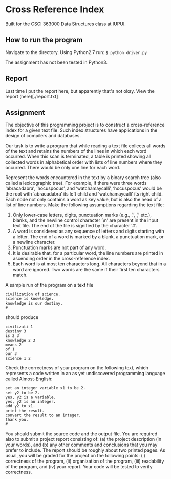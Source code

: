 # Cross Reference Index

Built for the CSCI 363000 Data Structures class at IUPUI.

## How to run the program

Navigate to the directory.
Using Python2.7 run:
`$ python driver.py`

The assignment has not been tested in Python3.

## Report

Last time I put the report here, but apparently that's not okay. View the report (here)[./report.txt]

## Assignment

The objective of this programming project is to construct a cross-reference index for a given text
file. Such index structures have applications in the design of compilers and databases.

Our task is to write a program that while reading a text file collects all words of the text and retains
the numbers of the lines in which each word occurred. When this scan is terminated, a table is printed
showing all collected words in alphabetical order with lists of line numbers where they occurred. There
would be only one line for each word.

Represent the words encountered in the text by a binary search tree (also called a lexicographic
tree). For example, if there were three words ‘abracadabra’, ‘hocuspocus’, and ‘watchamaycalli’,
‘hocuspocus’ would be the root with ‘abracadabra’ its left child and ‘watchamaycalli’ its right child. Each
node not only contains a word as key value, but is also the head of a list of line numbers.
Make the following assumptions regarding the text file:

1. Only lower-case letters, digits, punctuation marks (e.g., ‘.’, ‘,’ etc.), blanks, and the newline control
character ‘\n’ are present in the input text file. The end of the file is signified by the character ‘#’.
2. A word is considered as any sequence of letters and digits starting with a letter. The end of a word
is marked by a blank, a punctuation mark, or a newline character.
3. Punctuation marks are not part of any word.
4. It is desirable that, for a particular word, the line numbers are printed in ascending order in the
cross-reference index.
5. Each word is at most ten characters long. All characters beyond that in a word are ignored. Two
words are the same if their first ten characters match.

A sample run of the program on a text file
```
civilization of science.
science is knowledge.
knowledge is our destiny.
#
```
should produce
```
civilizati 1
destiny 3
is 2 3
knowledge 2 3
means 2
of 1
our 3
science 1 2
```

Check the correctness of your program on the following text, which represents a code written in an
as yet undiscovered programming language called Almost-English:
```
set an integer variable x1 to be 2.
set y2 to be 2.
yes, y2 is a variable.
yes, y2 is an integer.
add y2 to x1.
print the result.
convert the result to an integer.
thank you.
#
```

You should submit the source code and the output file. You are required also to submit a project
report consisting of: (a) the project description (in your words), and (b) any other comments and
conclusions that you may prefer to include. The report should be roughly about two printed pages.
As usual, you will be graded for the project on the following points: (i) correctness of the program,
(ii) organization of the program, (iii) readability of the program, and (iv) your report. Your code will be
tested to verify correctness.

